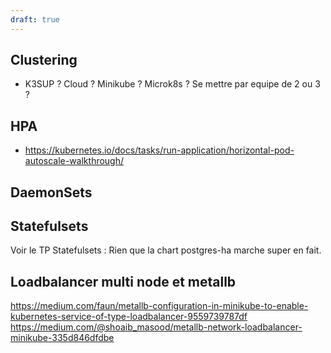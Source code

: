 ```yaml
---
draft: true
---
```


## Clustering
- K3SUP ? Cloud ? Minikube ? Microk8s ? Se mettre par equipe de 2 ou 3 ?

## HPA
- https://kubernetes.io/docs/tasks/run-application/horizontal-pod-autoscale-walkthrough/

## DaemonSets

## Statefulsets
Voir le TP Statefulsets : Rien que la chart postgres-ha marche super en fait.


## Loadbalancer multi node et metallb
https://medium.com/faun/metallb-configuration-in-minikube-to-enable-kubernetes-service-of-type-loadbalancer-9559739787df
https://medium.com/@shoaib_masood/metallb-network-loadbalancer-minikube-335d846dfdbe